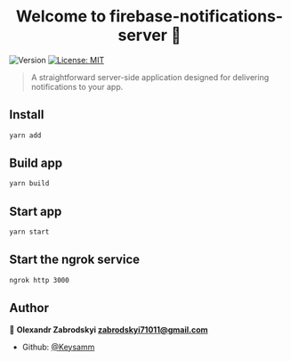 <h1 align="center">Welcome to firebase-notifications-server 👋</h1>
<p>
  <img alt="Version" src="https://img.shields.io/badge/version-1.0.0-blue.svg?cacheSeconds=2592000" />
  <a href="#" target="_blank">
    <img alt="License: MIT" src="https://img.shields.io/badge/License-MIT-yellow.svg" />
  </a>
</p>

> A straightforward server-side application designed for delivering notifications to your app.

## Install

```sh
yarn add
```

## Build app

```sh
yarn build
```

## Start app

```sh
yarn start
```

## Start the ngrok service

```sh
ngrok http 3000
```

## Author

👤 **Olexandr Zabrodskyi <zabrodskyi71011@gmail.com>**

- Github: [@Keysamm](https://github.com/Keysamm)
